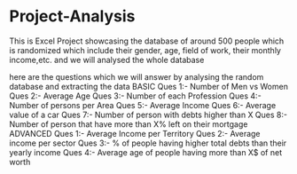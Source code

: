 # Project-Analysis
This is Excel Project showcasing the database of around 500 people which is randomized which include their gender, age, field of work, their monthly income,etc. and we will analysed the whole database

here are the questions which we will answer by analysing the random database and extracting the data
BASIC
Ques 1:- Number of Men vs Women
Ques 2:- Average Age
Ques 3:- Number of each Profession
Ques 4:- Number of persons per Area
Ques 5:- Average Income
Ques 6:- Average value of a car
Ques 7:- Number of person with debts higher than X
Ques 8:- Number of person that have more than X% left on their mortgage
ADVANCED
Ques 1:- Average Income per Territory
Ques 2:- Average income per sector
Ques 3:- % of people having higher total debts than their yearly income
Ques 4:- Average age of people having more than X$ of net worth
